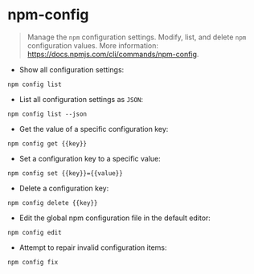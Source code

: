# npm-config

> Manage the `npm` configuration settings.
> Modify, list, and delete `npm` configuration values.
> More information: <https://docs.npmjs.com/cli/commands/npm-config>.

- Show all configuration settings:

`npm config list`

- List all configuration settings as `JSON`:

`npm config list --json`

- Get the value of a specific configuration key:

`npm config get {{key}}`

- Set a configuration key to a specific value:

`npm config set {{key}}={{value}}`

- Delete a configuration key:

`npm config delete {{key}}`

- Edit the global npm configuration file in the default editor:

`npm config edit`

- Attempt to repair invalid configuration items:

`npm config fix`
